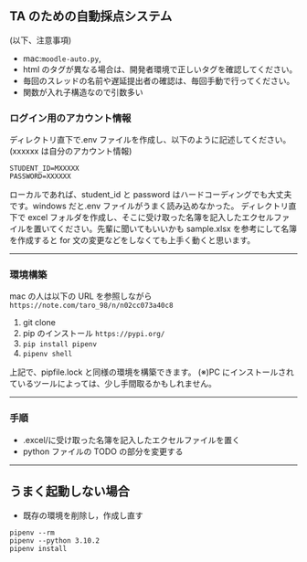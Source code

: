 ## TA のための自動採点システム

(以下、注意事項)

- mac:`moodle-auto.py`,
- html のタグが異なる場合は、開発者環境で正しいタグを確認してください。
- 毎回のスレッドの名前や遅延提出者の確認は、毎回手動で行ってください。
- 関数が入れ子構造なので引数多い

### ログイン用のアカウント情報

ディレクトリ直下で.env ファイルを作成し、以下のように記述してください。(xxxxxx は自分のアカウント情報)

```
STUDENT_ID=MXXXXX
PASSWORD=XXXXXX
```

ローカルであれば、student_id と password はハードコーディングでも大丈夫です。windows だと.env ファイルがうまく読み込めなかった。
ディレクトリ直下で excel フォルダを作成し、そこに受け取った名簿を記入したエクセルファイルを置いてください。先輩に聞いてもいいかも
sample.xlsx を参考にして名簿を作成すると for 文の変更などをしなくても上手く動くと思います。

---

### 環境構築

mac の人は以下の URL を参照しながら
`https://note.com/taro_98/n/n02cc073a40c8 `

1. git clone
2. pip のインストール `https://pypi.org/`
3. `pip install pipenv`
4. `pipenv shell`

上記で、pipfile.lock と同様の環境を構築できます。
(※)PC にインストールされているツールによっては、少し手間取るかもしれません。

---

### 手順

- .excel/に受け取った名簿を記入したエクセルファイルを置く
- python ファイルの TODO の部分を変更する

---

## うまく起動しない場合

- 既存の環境を削除し，作成し直す

```
pipenv --rm
pipenv --python 3.10.2
pipenv install
```
